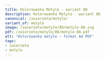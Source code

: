 ```yaml
---
title: Kolorowanka Motyle - wariant 88
description: Kolorowanka Motyle - wariant 88
canonical: /zwierzeta/motyle/
variant_of: motyle
image: /zwierzeta/motyle/88/motyle-88.svg
pdf: /zwierzeta/motyle/88/motyle-88.pdf
alt: "Kolorowanka motyle – format A4 PDF"
tags:
- zwierzeta
- motyle
---
```

